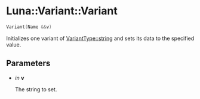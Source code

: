 # Luna::Variant::Variant

```c++
Variant(Name &&v)
```

Initializes one variant of [VariantType::string](group___runtime_1ggac1ce0b9d7902d01bfd860c08aed25233ab45cffe084dd3d20d928bee85e7b0f21.md) and sets its data to the specified value. 



## Parameters
* *in* **v**

    The string to set. 

